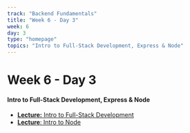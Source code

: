 ```yaml
---
track: "Backend Fundamentals"
title: "Week 6 - Day 3"
week: 6
day: 3
type: "homepage"
topics: "Intro to Full-Stack Development, Express & Node"
---
```


# Week 6 - Day 3

#### Intro to Full-Stack Development, Express & Node
- [**Lecture:** Intro to Full-Stack Development](/backend-fundamentals/week-6/day-3/lecture-materials/intro-to-javascript-arrays/)
- [**Lecture**: Intro to Node](/backend-fundamentals/week-6/day-3/lecture-materials/intro-to-node/) 
